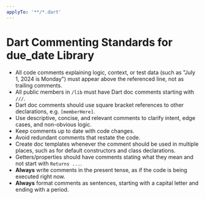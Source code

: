 ```yaml
---
applyTo: '**/*.dart'
---
```


# Dart Commenting Standards for due_date Library

- All code comments explaining logic, context, or test data (such as "July 1, 2024 is Monday") must appear above the referenced line, not as trailing comments.
- All public members in `/lib` must have Dart doc comments starting with `///`.
- Dart doc comments should use square bracket references to other declarations, e.g. `[memberHere]`.
- Use descriptive, concise, and relevant comments to clarify intent, edge cases, and non-obvious logic.
- Keep comments up to date with code changes.
- Avoid redundant comments that restate the code.
- Create doc templates whenever the comment should be used in multiple places, such as for default constructors and class declarations.
- Getters/properties should have comments stating what they mean and not start with `Returns ...`.
- **Always** write comments in the present tense, as if the code is being executed right now.
- **Always** format comments as sentences, starting with a capital letter and ending with a period.
